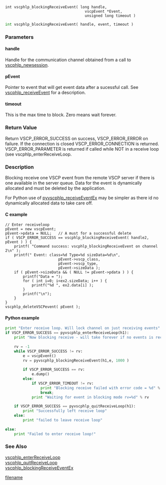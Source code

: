 

```clike
int vscphlp_blockingReceiveEvent( long handle, 
                                    vscpEvent *Event, 
                                    unsigned long timeout )
```

```python
int vscphlp_blockingReceiveEvent( handle, event, timeout )
```

### Parameters
#### handle
Handle for the communication channel obtained from a call to [vscphlp_newsession](vscphlp_newsession.md).

#### pEvent
Pointer to event that will get event data after a sucessful call. See [vscphlp_receiveEvent](vscphlp_receiveevent.md) for a description.

#### timeout
This is the max time to block. Zero means wait forever.

### Return Value
Return VSCP_ERROR_SUCCESS on success, VSCP_ERROR_ERROR on failure. If the connection is closed VSCP_ERROR_CONNECTION is returned. VSCP_ERROR_PARAMETER is returned if called while NOT in a receive loop (see vscphlp_enterReceiveLoop. 

### Description
Blocking receive one VSCP event from the remote VSCP server if there is one available in the server queue. Data for the event is dynamically allocated and must be deleted by the application.

For Python use of [pyvscphlp_receiveEventEx](pyvscphlp_receiveeventex.md) may be simpler as there id no dynamically allocated data to take care off. 

#### C example

```clike
// Enter receiveloop
pEvent = new vscpEvent;
pEvent->pdata = NULL;   // A must for a successful delete
if ( VSCP_ERROR_SUCCESS == vscphlp_blockingReceiveEvent( handle2, pEvent ) ) {
    printf( "Command success: vscphlp_blockingReceiveEvent on channel 2\n" );
    printf(" Event: class=%d Type=%d sizeData=%d\n", 
                        pEvent->vscp_class,
                        pEvent->vscp_type,
                        pEvent->sizeData );
    if ( pEvent->sizeData && ( NULL != pEvent->pdata ) ) {
        printf("Data = ");
        for ( int i=0; i<ex2.sizeData; i++ ) {
            printf("%d ", ex2.data[i] );
        }
        printf("\n");
    }
}
vscphlp_deleteVSCPevent( pEvent );
```

#### Python example


```python
print "Enter receive loop. Will lock channel on just receiving events"
if VSCP_ERROR_SUCCESS == pyvscphlp_enterReceiveLoop(h1):
    print "Now blocking receive - will take forever if no events is received"
 
    rv = -1
    while VSCP_ERROR_SUCCESS != rv:
        e = vscpEvent()
        rv = pyvscphlp_blockingReceiveEvent(h1,e, 1000 )
 
        if VSCP_ERROR_SUCCESS == rv: 
            e.dump()
        else:
            if VSCP_ERROR_TIMEOUT != rv:
                print "Blocking receive failed with error code = %d" % rv 
                break;
            print "Waiting for event in blocking mode rv=%d" % rv
 
    if VSCP_ERROR_SUCCESS == pyvscphlp_quitReceiveLoop(h1):
        print "Successfully left receive loop"
    else:
        print "failed to leave receive loop"    
 
else:    
    print "Failed to enter receive loop!"
```

### See Also
[vscphlp_enterReceiveLoop](vscphlp_enterreceiveloop.md)   
[vscphlp_quitReceiveLoop](vscphlp_quitreceiveloop.md)   
[vscphlp_blockingReceiveEventEx](vscphlp_blockingreceiveeventex.md)



[filename](./bottom_copyright.md ':include')
